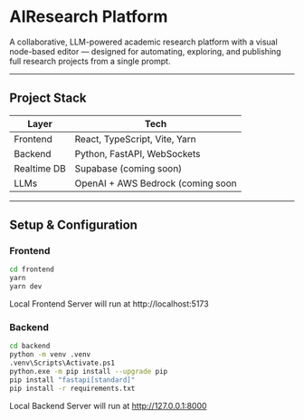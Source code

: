 # AIResearch Platform

A collaborative, LLM-powered academic research platform with a visual node-based editor — designed for automating, exploring, and publishing full research projects from a single prompt.

---

## Project Stack

| Layer       | Tech                                     |
|-------------|------------------------------------------|
| Frontend    | React, TypeScript, Vite, Yarn            |
| Backend     | Python, FastAPI, WebSockets              |
| Realtime DB | Supabase (coming soon)                   |
| LLMs        | OpenAI + AWS Bedrock (coming soon        |

---

## Setup & Configuration

### Frontend

```bash
cd frontend
yarn
yarn dev
```

Local Frontend Server will run at http://localhost:5173

### Backend

```bash
cd backend
python -m venv .venv
.venv\Scripts\Activate.ps1
python.exe -m pip install --upgrade pip
pip install "fastapi[standard]"
pip install -r requirements.txt
```

Local Backend Server will run at http://127.0.0.1:8000